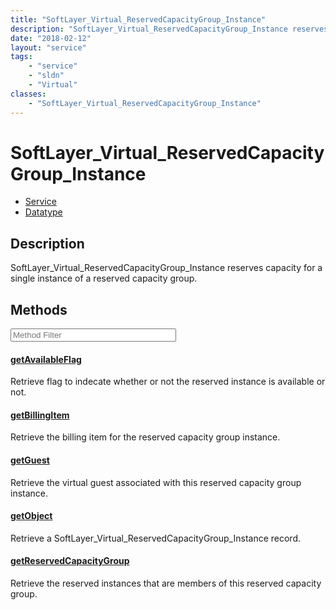 ```yaml
---
title: "SoftLayer_Virtual_ReservedCapacityGroup_Instance"
description: "SoftLayer_Virtual_ReservedCapacityGroup_Instance reserves capacity for a single instance of a reserved capacity group."
date: "2018-02-12"
layout: "service"
tags:
    - "service"
    - "sldn"
    - "Virtual"
classes:
    - "SoftLayer_Virtual_ReservedCapacityGroup_Instance"
---
```

# SoftLayer_Virtual_ReservedCapacityGroup_Instance
<div id='service-datatype'>
    <ul id='sldn-reference-tabs'>
    <li id='service'> <a href='/reference/services/SoftLayer_Virtual_ReservedCapacityGroup_Instance' >Service</a></li>    <li id='datatype'> <a href='/reference/datatypes/SoftLayer_Virtual_ReservedCapacityGroup_Instance' >Datatype</a></li>
    </ul>
</div>

## Description


SoftLayer_Virtual_ReservedCapacityGroup_Instance reserves capacity for a single instance of a reserved capacity group. 



        
<div id="properties" class="content service-content">

## Methods

<div class="view-filters">
    <div class="clearfix">
        <div class="search-input-box">
            <input placeholder="Method Filter" onkeyup="titleSearch(inputId='edit-combine', divId='method-div', elementClass='method-row')" 
                type="text" id="edit-combine" value="" size="30" maxlength="128" class="form-text">
        </div>
    </div>
</div>

<div id="method-div">

<div class="method-row">

#### [getAvailableFlag](/reference/services/SoftLayer_Virtual_ReservedCapacityGroup_Instance/getAvailableFlag)
Retrieve flag to indecate whether or not the reserved instance is available or not.

</div>

<div class="method-row">

#### [getBillingItem](/reference/services/SoftLayer_Virtual_ReservedCapacityGroup_Instance/getBillingItem)
Retrieve the billing item for the reserved capacity group instance.

</div>

<div class="method-row">

#### [getGuest](/reference/services/SoftLayer_Virtual_ReservedCapacityGroup_Instance/getGuest)
Retrieve the virtual guest associated with this reserved capacity group instance.

</div>

<div class="method-row">

#### [getObject](/reference/services/SoftLayer_Virtual_ReservedCapacityGroup_Instance/getObject)
Retrieve a SoftLayer_Virtual_ReservedCapacityGroup_Instance record.

</div>

<div class="method-row">

#### [getReservedCapacityGroup](/reference/services/SoftLayer_Virtual_ReservedCapacityGroup_Instance/getReservedCapacityGroup)
Retrieve the reserved instances that are members of this reserved capacity group.

</div>
</div>

</div>

